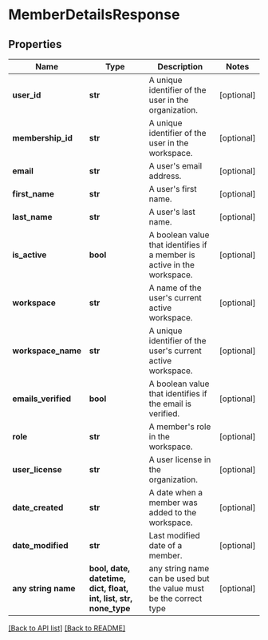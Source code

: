 # MemberDetailsResponse


## Properties
Name | Type | Description | Notes
------------ | ------------- | ------------- | -------------
**user_id** | **str** | A unique identifier of the user in the organization. | [optional] 
**membership_id** | **str** | A unique identifier of the user in the workspace. | [optional] 
**email** | **str** | A user&#39;s email address. | [optional] 
**first_name** | **str** | A user&#39;s first name. | [optional] 
**last_name** | **str** | A user&#39;s last name. | [optional] 
**is_active** | **bool** | A boolean value that identifies if a member is active in the workspace. | [optional] 
**workspace** | **str** | A name of the user&#39;s current active workspace. | [optional] 
**workspace_name** | **str** | A unique identifier of the user&#39;s current active workspace. | [optional] 
**emails_verified** | **bool** | A boolean value that identifies if the email is verified. | [optional] 
**role** | **str** | A member&#39;s role in the workspace. | [optional] 
**user_license** | **str** | A user license in the organization. | [optional] 
**date_created** | **str** | A date when a member was added to the workspace. | [optional] 
**date_modified** | **str** | Last modified date of a member. | [optional] 
**any string name** | **bool, date, datetime, dict, float, int, list, str, none_type** | any string name can be used but the value must be the correct type | [optional]

[[Back to API list]](../README.md#documentation-for-api-endpoints) [[Back to README]](../README.md)


